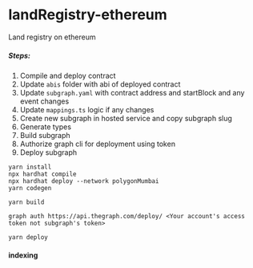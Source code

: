# landRegistry-ethereum
Land registry on ethereum
##### Steps:

1. Compile and deploy contract
2. Update ```abis``` folder with abi of deployed contract
3. Update ```subgraph.yaml``` with contract address and startBlock and any event changes
4. Update ```mappings.ts``` logic if any changes
2. Create new subgraph in hosted service and copy subgraph slug
3. Generate types
4. Build subgraph
5. Authorize graph cli for deployment using token
6. Deploy subgraph

```
yarn install
npx hardhat compile
npx hardhat deploy --network polygonMumbai
yarn codegen

yarn build

graph auth https://api.thegraph.com/deploy/ <Your account's access token not subgraph's token>

yarn deploy
```

#### indexing